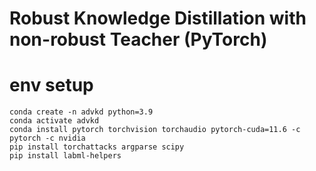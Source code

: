 # Robust Knowledge Distillation with non-robust Teacher  (PyTorch)


# env setup
```
conda create -n advkd python=3.9
conda activate advkd
conda install pytorch torchvision torchaudio pytorch-cuda=11.6 -c pytorch -c nvidia 
pip install torchattacks argparse scipy 
pip install labml-helpers
```